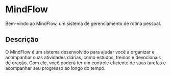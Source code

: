 # MindFlow

Bem-vindo ao MindFlow, um sistema de gerenciamento de rotina pessoal.

## Descrição

O MindFlow é um sistema desenvolvido para ajudar você a organizar e acompanhar suas atividades diárias, como estudos, treinos e devocionais de oração. Com ele, você poderá ter um controle eficiente de suas tarefas e acompanhar seu progresso ao longo do tempo.

